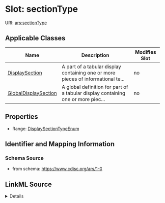 # Slot: sectionType

URI: [ars:sectionType](https://www.cdisc.org/ars/1-0/sectionType)



<!-- no inheritance hierarchy -->




## Applicable Classes

| Name | Description | Modifies Slot |
| --- | --- | --- |
[DisplaySection](DisplaySection.md) | A part of a tabular display containing one or more pieces of informational te... |  no  |
[GlobalDisplaySection](GlobalDisplaySection.md) | A global definition for part of a tabular display containing one or more piec... |  no  |







## Properties

* Range: [DisplaySectionTypeEnum](DisplaySectionTypeEnum.md)





## Identifier and Mapping Information







### Schema Source


* from schema: https://www.cdisc.org/ars/1-0




## LinkML Source

<details>
```yaml
name: sectionType
from_schema: https://www.cdisc.org/ars/1-0
rank: 1000
alias: sectionType
domain_of:
- DisplaySection
- GlobalDisplaySection
range: DisplaySectionTypeEnum

```
</details>